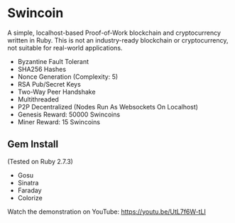 # Swincoin
A simple, localhost-based Proof-of-Work blockchain and cryptocurrency written in Ruby. This is not an industry-ready blockchain or cryptocurrency, not suitable for real-world applications.
* Byzantine Fault Tolerant
* SHA256 Hashes
* Nonce Generation (Complexity: 5)
* RSA Pub/Secret Keys
* Two-Way Peer Handshake
* Multithreaded
* P2P Decentralized (Nodes Run As Websockets On Localhost)
* Genesis Reward: 50000 Swincoins
* Miner Reward: 15 Swincoins

## Gem Install
(Tested on Ruby 2.7.3)
* Gosu
* Sinatra
* Faraday
* Colorize

Watch the demonstration on YouTube: https://youtu.be/UtL7f6W-tLI
